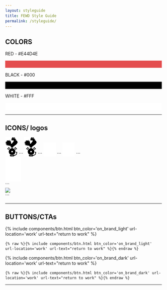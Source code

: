 ```yaml
---
layout: styleguide
title: FEWD Style Guide
permalink: /styleguide/
---
```


## COLORS

RED - #E44D4E
<div style="background: #e44d4e; padding: 3px;">&nbsp;</div>

BLACK - #000
<div style="background: #000; padding: 3px;">&nbsp;</div>

WHITE - #FFF
<div style="background: #fff; padding: 3px;">&nbsp;</div>

---

## ICONS/ logos

<img src="/img/logo-noisy-rooster-bell.png" class="brand_icon" width="40" />
```
<img src="/img/logo-noisy-rooster-bell.png" class="brand_icon" width="40" />
```

<img src="/img/noisy-logo_credits.png" width="40" />
```
<img src="/img/noisy-logo_credits.png" width="40" />
```

<div class="brand_icon brand_icon_short value-margin"><img src="/img/rooster-icon.png" width="50" /></div>
```
<div class="brand_icon brand_icon_short value-margin"><img src="{{ include.value-icon }}" width="50" /></div>
```

---

## BUTTONS/CTAs

{% include components/btn.html btn_color='on_brand_light' url-location='work' url-text="return to work" %}

```
{% raw %}{% include components/btn.html btn_color='on_brand_light' url-location='work' url-text="return to work" %}{% endraw %}
```

{% include components/btn.html btn_color='on_brand_dark' url-location='work' url-text="return to work" %}

```
{% raw %}{% include components/btn.html btn_color='on_brand_dark' url-location='work' url-text="return to work" %}{% endraw %}
```

---
